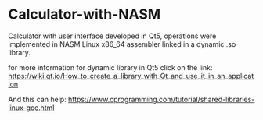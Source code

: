 # Calculator-with-NASM
Calculator with user interface developed in Qt5, operations were implemented in NASM Linux x86_64 assembler linked in a dynamic .so library.

for more information for dynamic library in Qt5 click on the link: https://wiki.qt.io/How_to_create_a_library_with_Qt_and_use_it_in_an_application

And this can help: https://www.cprogramming.com/tutorial/shared-libraries-linux-gcc.html
